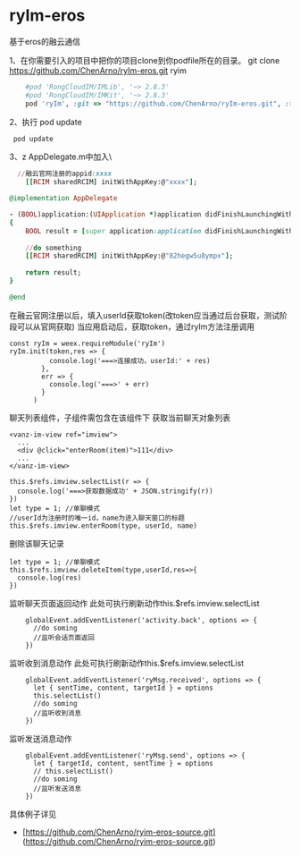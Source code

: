 # ryIm-eros
基于eros的融云通信


1、在你需要引入的项目中把你的项目clone到你podfile所在的目录。
git clone https://github.com/ChenArno/ryIm-eros.git ryim
```Ruby
    #pod 'RongCloudIM/IMLib', '~> 2.8.3'
    #pod 'RongCloudIM/IMKit', '~> 2.8.3'
    pod 'ryIm', :git => "https://github.com/ChenArno/ryIm-eros.git", :tag => '0.0.4'
```
2、执行 pod update
```Ruby
 pod update
```

3、z AppDelegate.m中加入\

```Ruby
  //融云官网注册的appid:xxxx
    [[RCIM sharedRCIM] initWithAppKey:@"xxxx"];
```

```Ruby
@implementation AppDelegate

- (BOOL)application:(UIApplication *)application didFinishLaunchingWithOptions:(NSDictionary *)launchOptions
{
    BOOL result = [super application:application didFinishLaunchingWithOptions:launchOptions];
    
    //do something
    [[RCIM sharedRCIM] initWithAppKey:@"82hegw5u8ympx"];
    
    return result;
}

@end
```


在融云官网注册以后，填入userId获取token(改token应当通过后台获取，测试阶段可以从官网获取)
当应用启动后，获取token，通过ryIm方法注册调用
```Js
const ryIm = weex.requireModule('ryIm')
ryIm.init(token,res => {
          console.log('===>连接成功，userId:' + res)
        },
        err => {
          console.log('===>' + err)
        }
      )
```

聊天列表组件，子组件需包含在该组件下
获取当前聊天对象列表

```Js
<vanz-im-view ref="imview">
  ...
  <div @click="enterRoom(item)">111</div>
  ...
</vanz-im-view>

this.$refs.imview.selectList(r => {
  console.log('===>获取数据成功' + JSON.stringify(r))
})
let type = 1; //单聊模式
//userId为注册时的唯一id，name为进入聊天窗口的标题
this.$refs.imview.enterRoom(type, userId, name)
```

删除该聊天记录

```Js
let type = 1; //单聊模式
this.$refs.imview.deleteItem(type,userId,res=>{
  console.log(res)
})
```
监听聊天页面返回动作
此处可执行刷新动作this.$refs.imview.selectList
```Js
    globalEvent.addEventListener('activity.back', options => {
      //do soming
      //监听会话页面返回
    })
```
监听收到消息动作
此处可执行刷新动作this.$refs.imview.selectList
```Js
    globalEvent.addEventListener('ryMsg.received', options => {
      let { sentTime, content, targetId } = options
      this.selectList()
      //do soming
      //监听收到消息
    })
```
监听发送消息动作
```Js
    globalEvent.addEventListener('ryMsg.send', options => {
      let { targetId, content, sentTime } = options
      // this.selectList()
      //do soming
      //监听发送消息
    })
```

具体例子详见

- [https://github.com/ChenArno/ryim-eros-source.git] (https://github.com/ChenArno/ryim-eros-source.git)